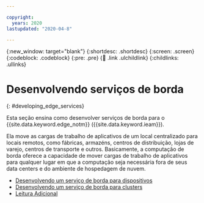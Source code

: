 ```yaml
---

copyright:
  years: 2020
lastupdated: "2020-04-8"

---
```


{:new_window: target="blank"}
{:shortdesc: .shortdesc}
{:screen: .screen}
{:codeblock: .codeblock}
{:pre: .pre}
{:child: .link .ulchildlink}
{:childlinks: .ullinks}

# Desenvolvendo serviços de borda
{: #developing_edge_services}

Esta seção ensina como desenvolver serviços de borda para o {{site.data.keyword.edge_notm}} ({{site.data.keyword.ieam}}).

Ela move as cargas de trabalho de aplicativos de um local centralizado para locais remotos, como fábricas, armazéns, centros de distribuição, lojas de varejo, centros de transporte e outros. Basicamente, a computação de borda oferece a capacidade de mover cargas de trabalho de aplicativos para qualquer lugar em que a computação seja necessária fora de seus data centers e do ambiente de hospedagem de nuvem.

* [Desenvolvendo um serviço de borda para dispositivos](../OH/docs/developing/developing.md)
* [Desenvolvendo um serviço de borda para clusters](developing_clusters.md)
* [Leitura Adicional](further_reading.md)
